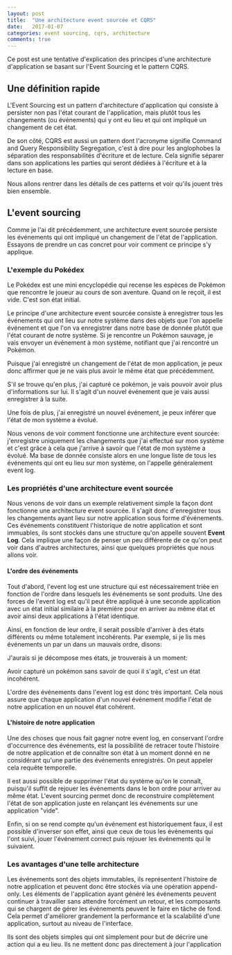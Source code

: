 ```yaml
---
layout: post
title:  "Une architecture event sourcée et CQRS"
date:   2017-01-07
categories: event sourcing, cqrs, architecture
comments: true
---
```


Ce post est une tentative d'explication des principes d'une architecture d'application se basant sur l'Event Sourcing et le pattern CQRS.


## Une définition rapide

L'Event Sourcing est un pattern d'architecture d'application qui consiste à persister non pas l'état courant de l'application, mais plutôt tous les changements (ou événements) qui y ont eu lieu et qui ont impliqué un changement de cet état.

De son côté, CQRS est aussi un pattern dont l'acronyme signifie Command and Query Responsibility Segregation, c'est à dire pour les anglophobes la séparation des responsabilités d'écriture et de lecture.
Cela signifie séparer dans son applications les parties qui seront dédiées à l'écriture et à la lecture en base.

Nous allons rentrer dans les détails de ces patterns et voir qu'ils jouent très bien ensemble.


## L'event sourcing

Comme je l'ai dit précédemment, une architecture event sourcée persiste les événements qui ont impliqué un changement de l'état de l'application.
Essayons de prendre un cas concret pour voir comment ce principe s'y applique.

### L'exemple du Pokédex

Le Pokédex est une mini encyclopédie qui recense les espèces de Pokémon que rencontre le joueur au cours de son aventure.
Quand on le reçoit, il est vide. C'est son état initial.

[comment]: <> (Include an empty pokédex image)

Le principe d'une architecture event sourcée consiste à enregistrer tous les événements qui ont lieu sur notre système dans des objets que l'on appelle événement et que l'on va enregistrer dans notre base de donnée plutôt que l'état courant de notre système.
Si je rencontre un Pokémon sauvage, je vais envoyer un événement à mon système, notifiant que j'ai rencontré un Pokémon.

[comment]: <> (Include an event that I append to my initial state)

Puisque j'ai enregistré un changement de l'état de mon application, je peux donc affirmer que je ne vais plus avoir le même état que précédemment.

[comment]: <> (Include an pokédex image with one pokémon)

S'il se trouve qu'en plus, j'ai capturé ce pokémon, je vais pouvoir avoir plus d'informations sur lui.
Il s'agit d'un nouvel événement que je vais aussi enregistrer à la suite.

[comment]: <> (Include an event that I append to the event list)

Une fois de plus, j'ai enregistré un nouvel événement, je peux inférer que l'état de mon système a évolué.

[comment]: <> (Include an pokédex image with one pokémon which has been captured)


Nous venons de voir comment fonctionne une architecture event sourcée: j'enregistre uniquement les changements que j'ai effectué sur mon système et c'est grâce à cela que j'arrive à savoir que l'état de mon système a évolué.
Ma base de donnée consiste alors en une longue liste de tous les événements qui ont eu lieu sur mon système, on l'appelle généralement event log.


### Les propriétés d'une architecture event sourcée

Nous venons de voir dans un exemple relativement simple la façon dont fonctionne une architecture event sourcée.
Il s'agit donc d'enregistrer tous les changements ayant lieu sur notre application sous forme d'événements.
Ces événements constituent l'historique de notre application et sont immuables, ils sont stockés dans une structure qu'on appelle souvent <b>Event Log</b>.
Cela implique une façon de penser un peu différente de ce qu'on peut voir dans d'autres architectures, ainsi que quelques propriétés que nous allons voir.

#### L'ordre des événements

Tout d'abord, l'event log est une structure qui est nécessairement triée en fonction de l'ordre dans lesquels les événements se sont produits.
Une des forces de l'event log est qu'il peut être appliqué à une seconde application avec un état initial similaire à la première pour en arriver au même état et avoir ainsi deux applications à l'état identique.

[comment]: <> (Include an event log when I see a Pokémon then I capture it)

Ainsi, en fonction de leur ordre, il serait possible d'arriver à des états différents ou même totalement incohérents.
Par exemple, si je lis mes événements un par un dans un mauvais ordre, disons:

[comment]: <> (Include an event log when I captured a pokémon before seeing it)

J'aurais si je décompose mes états, je trouverais à un moment:

[comment]: <> (Include an pokédex image with one pokémon which has been captured but not encountered)

Avoir capturé un pokémon sans savoir de quoi il s'agit, c'est un état incohérent.


L'ordre des événements dans l'event log est donc très important.
Cela nous assure que chaque application d'un nouvel événement modifie l'état de notre application en un nouvel état cohérent.

#### L'histoire de notre application

Une des choses que nous fait gagner notre event log, en conservant l'ordre d'occurrence des événements, est la possibilité de retracer toute l'histoire de notre application et de connaître son état à un moment donné en ne considérant qu'une partie des événements enregistrés. On peut appeler cela requête temporelle.

Il est aussi possible de supprimer l'état du système qu'on le connaît, puisqu'il suffit de rejouer les événements dans le bon ordre pour arriver au même état. L'event sourcing permet donc de reconstruire complètement l'état de son application juste en relançant les
événements sur une application "vide".

Enfin, si on se rend compte qu'un événement est historiquement faux, il est possible d'inverser son effet, ainsi que ceux de tous les événements qui l'ont suivi, jouer l'événement correct puis rejouer les événements qui le suivaient.

### Les avantages d'une telle architecture

Les événements sont des objets immutables, ils représentent l'histoire de notre application et peuvent donc être stockés via une opération append-only. Les éléments de l'application ayant généré les événements peuvent continuer à travailler sans attendre forcément un retour, et les composants qui se chargent de gérer les événements peuvent le faire en tâche de fond. Cela permet d'améliorer grandement la performance et la scalabilité d'une application, surtout au niveau de l'interface.

Ils sont des objets simples qui ont simplement pour but de décrire une action qui a eu lieu. Ils ne mettent donc pas directement à jour l'application
